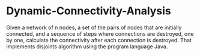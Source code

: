 # Dynamic-Connectivity-Analysis
Given a network of n nodes, a set of the pairs of nodes that are initially connected, and a sequence of steps where connections are destroyed, one by one, calculate the connectivity after each connection is destroyed. That implements disjoints algorithm using the program language Java.
